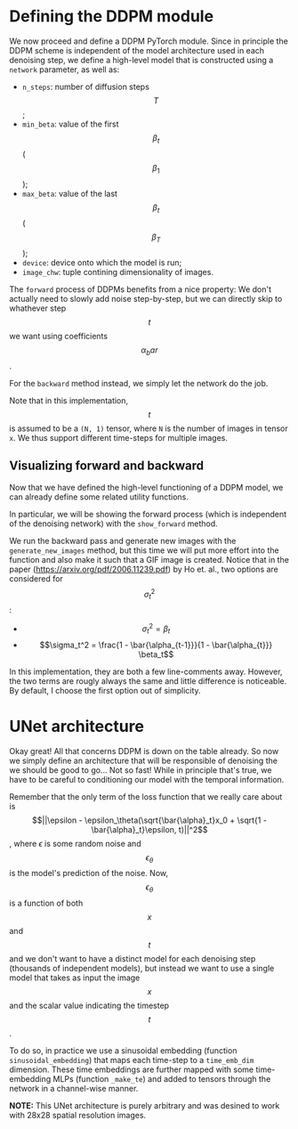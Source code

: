 # Defining the DDPM module

We now proceed and define a DDPM PyTorch module. Since in principle the DDPM scheme is independent of the model architecture used in each denoising step, we define a high-level model that is constructed using a `network` parameter, as well as:

- `n_steps`: number of diffusion steps $$T$$;
- `min_beta`: value of the first $$\beta_t$$ ($$\beta_1$$);
- `max_beta`: value of the last  $$\beta_t$$ ($$\beta_T$$);
- `device`: device onto which the model is run;
- `image_chw`: tuple contining dimensionality of images.

The `forward` process of DDPMs benefits from a nice property: We don't actually need to slowly add noise step-by-step, but we can directly skip to whathever step $$t$$ we want using coefficients $$\alpha_bar$$.

For the `backward` method instead, we simply let the network do the job.

Note that in this implementation, $$t$$ is assumed to be a `(N, 1)` tensor, where `N` is the number of images in tensor `x`. We thus support different time-steps for multiple images.

## Visualizing forward and backward

Now that we have defined the high-level functioning of a DDPM model, we can already define some related utility functions.

In particular, we will be showing the forward process (which is independent of the denoising network) with the `show_forward` method.

We run the backward pass and generate new images with the `generate_new_images` method, but this time we will put more effort into the function and also make it such that a GIF image is created. Notice that in the paper (https://arxiv.org/pdf/2006.11239.pdf) by Ho et. al., two options are considered for $$\sigma_t^2$$:

- $$\sigma_t^2 = \beta_t$$
- $$\sigma_t^2 = \frac{1 - \bar{\alpha_{t-1}}}{1 - \bar{\alpha_{t}}} \beta_t$$

In this implementation, they are both a few line-comments away. However, the two terms are rougly always the same and little difference is noticeable. By default, I choose the first option out of simplicity.

# UNet architecture

Okay great! All that concerns DDPM is down on the table already. So now we simply define an architecture that will be responsible of denoising the we should be good to go... Not so fast! While in principle that's true, we have to be careful to conditioning our model with the temporal information.

Remember that the only term of the loss function that we really care about is $$||\epsilon - \epsilon_\theta(\sqrt{\bar{\alpha}_t}x_0 + \sqrt{1 - \bar{\alpha}_t}\epsilon, t)||^2$$, where $\epsilon$ is some random noise and $$\epsilon_\theta$$ is the model's prediction of the noise. Now, $$\epsilon_\theta$$ is a function of both $$x$$ and $$t$$ and we don't want to have a distinct model for each denoising step (thousands of independent models), but instead we want to use a single model that takes as input the image $$x$$ and the scalar value indicating the timestep $$t$$.

To do so, in practice we use a sinusoidal embedding (function `sinusoidal_embedding`) that maps each time-step to a `time_emb_dim` dimension. These time embeddings are further mapped with some time-embedding MLPs (function `_make_te`) and added to tensors through the network in a channel-wise manner.

**NOTE:** This UNet architecture is purely arbitrary and was desined to work with 28x28 spatial resolution images.